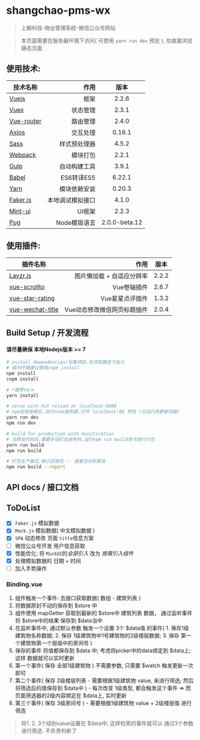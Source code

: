 # shangchao-pms-wx

> 上朝科技-物业管理系统-微信公众号网站

> 本页面需要在服务器环境下访问( 可使用 `yarn run dev` 预览 ), 勿直接浏览静态页面

## 使用技术:
| 技术名称                                                      | 作用                |  版本  |
| --------                                                      | -----:             | :----:  |
| [Vuejs](http://cn.vuejs.org/)                                 | 框架                |   2.2.6     |
| [Vuex](https://vuex.vuejs.org/zh-cn/)                         | 状态管理            |   2.3.1   |
| [Vue-router](http://router.vuejs.org/zh-cn/)                  | 路由管理            |  2.4.0  |
| [Axios](https://github.com/mzabriskie/axios)                  | 交互处理            |  0.16.1  |
| [Sass](https://www.sass.hk/)                                  | 样式预处理器        |  4.5.2  |
| [Webpack](http://webpack.github.io/)                          | 模块打包            |  2.2.1  |
| [Gulp](http://www.gulpjs.com.cn/docs/getting-started/)        | 自动构建工具        |  3.9.1  |
| [Babel](http://babeljs.cn/)                                   | ES6转译ES5          |  6.22.1  |
| [Yarn](https://yarnpkg.com/zh-Hans/)                          | 模块依赖安装         |  0.20.3  |
| [Faker.js](http://marak.github.io/faker.js/)                  | 本地调试模拟接口      |  4.1.0  |
| [Mint-ui](https://museui.github.io/#/index)                   | UI框架              |  2.2.3  |
| [Pug](https://pugjs.org/zh-cn/api/getting-started.html)       | Node模版语言         |  2.0.0-beta.12  |

## 使用插件:
| 插件名称                                                           | 作用                           |  版本  |
| --------                                                          | -----:                        | :----:  |
| [Layzr.js](https://github.com/callmecavs/layzr.js)                | 图片懒加载 + 自适应分辨率       |   2.2.2     |
| [vue-scrollto](https://github.com/rigor789/vue-scrollto)          | Vue卷轴插件                    |   2.6.7     |
| [vue-star-rating](https://github.com/craigh411/vue-star-rating)   | Vue星星点评插件                 |   1.3.2     |
| [vue-wechat-title](https://github.com/deboyblog/vue-wechat-title) | Vue动态修改微信网页标题插件      |   2.0.4     |

## Build Setup / 开发流程
#### **请尽量确保 本地Nodejs版本 >= 7**

``` bash
# install dependencies/拉取项目,在项目路径下执行
# 国内环境建议使用cnpm install
npm install
cnpm install

# *推荐Yarn
yarn install

# serve with hot reload at localhost:8080
# npm安装依赖后,运行node服务器,打开 localhost:80 预览 (已运行热更新功能)
yarn run dev
npm run dev

# build for production with minification
# 当修改代码后,需要手动打包发布时,运行npm run build命令进行打包
yarn run build
npm run build

# 打包生产模式,缩小压缩包 -- 查看包分析报告
npm run build --report
```
## API docs / 接口文档

## **ToDoList**
- [x]  `Faker.js` 模拟数据
- [x]  `Mock.js` 模拟数据( 中文模拟数据 )
- [x]  `SPA` 动态修改 页面 `title`信息方案
- [ ]  微信公众号开发 用户信息获取
- [x]  性能优化: 将 `MintUI`的*全部引入* 改为 *按需引入组件*
- [x]  处理模拟数据的 日期 + 时间
- [ ]  加入手势操作

### **Binding.vue**
1. 组件触发一个事件: 去接口获取数据( 数组 - 建筑列表 )
2. 将数据原封不动的保存到 $store 中
3. 组件使用 mapGetter 获取到最新的 $store中 建筑列表 数据， 通过监听事件 将 $store中的结果 保存到 $data当中
4. 在监听事件中, 通过默认参数 触发一个设置 3个 $data值 的事件( 1. 保存1级 建筑物名称数据; 2. 保存 1级建筑物中1号建筑物的2级楼层数据; 3. 保存 第一个建筑物第一个层级中的房间号 )
5. 保存的事件 将值都保存到 $data 中; 考虑将picker中的data绑定到 $data上; 这样 数据就可以实时更新
6. 第一个事件( 保存 全部1级建筑物 ) 不需要参数, 只需要 $watch 触发更新一次即可
7. 第二个事件( 保存 2级楼层列表 - 需要根据1级建筑物 value, 来进行筛选; 然后将筛选后的值保存到 $data中 ) - 每次改变 1级类型, 都会触发这个事件 => 而页面筛选器的2级内容绑定在 $data上, 实时更新
8. 第三个事件( 保存 3级房间号 ) - 需要根据1级建筑物 value + 2级楼层值 进行筛选


> 将1. 2. 3个级别value设置在 $data中, 这样检索的事件就可以 通过3个参数进行筛选. 不负责判断了
